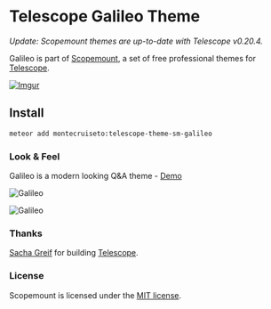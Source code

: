 # Telescope Galileo Theme

*Update: Scopemount themes are up-to-date with Telescope v0.20.4.*

Galileo is part of [Scopemount](http://scopemount.startrack.io), a set of free professional themes for [Telescope](http://www.telescopeapp.org/).

[![Imgur](http://i.imgur.com/8yYLXiY.jpg)](http://scopemount.startrack.io)

## Install

```bash
meteor add montecruiseto:telescope-theme-sm-galileo
```

### Look & Feel

Galileo is a modern looking Q&A theme - [Demo](http://sm-galileo.meteor.com/)

![Galileo](http://i.imgur.com/T3oKWbs.png)

![Galileo](http://i.imgur.com/Jvk80Be.png)

### Thanks

[Sacha Greif](https://github.com/SachaG) for building [Telescope](https://github.com/TelescopeJS/Telescope).

### License

Scopemount is licensed under the [MIT license](http://opensource.org/licenses/MIT).
